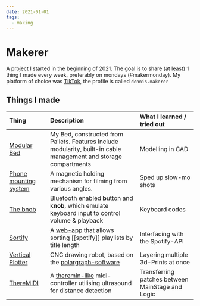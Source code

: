 ```yaml
---
date: 2021-01-01
tags:
  - making
---
```


# Makerer

A project I started in the beginning of 2021. The goal is to share (at least) 1 thing I made every week, preferably on mondays (#makermonday). My platform of choice was [TikTok](https://www.tiktok.com/@dennis.makerer), the profile is called `dennis.makerer`

## Things I made

| Thing | Description | What I learned / tried out |
| :------------- | :------------- | :------------- |
| [Modular Bed](https://www.tiktok.com/@dennis.makerer/video/6914029186491485442)     | My Bed, constructed from Pallets. Features include modularity, built-in cable management and storage compartments   | Modelling in CAD |
| [Phone mounting system](https://www.tiktok.com/@dennis.makerer/video/6916605724298693889) | A magnetic holding mechanism for filming from various angles.  | Sped up slow-mo shots |
| [The bnob](https://www.tiktok.com/@dennis.makerer/video/6919191505525689601) | Bluetooth enabled **b**utton and k**nob**, which emulate keyboard input to control volume & playback | Keyboard codes |
| [Sortify](https://www.tiktok.com/@dennis.makerer/video/6919191505525689601) | A [web-app](https://muensterer.xyz/sortify) that allows sorting [[spotify]] playlists by title length | Interfacing with the Spotify-API |
| [Vertical Plotter](https://www.tiktok.com/@dennis.makerer/video/6924422038841052421) | CNC drawing robot, based on the [polargraph-software](http://www.polargraph.co.uk/) | Layering multiple 3d-Prints at once | 
| [ThereMIDI](https://vm.tiktok.com/ZMedVtnFB/) | A [theremin-like](https://GitHub.com/dnnsmnstrr/theremidi) midi-controller utilising ultrasound for distance detection | Transferring patches between MainStage and Logic |